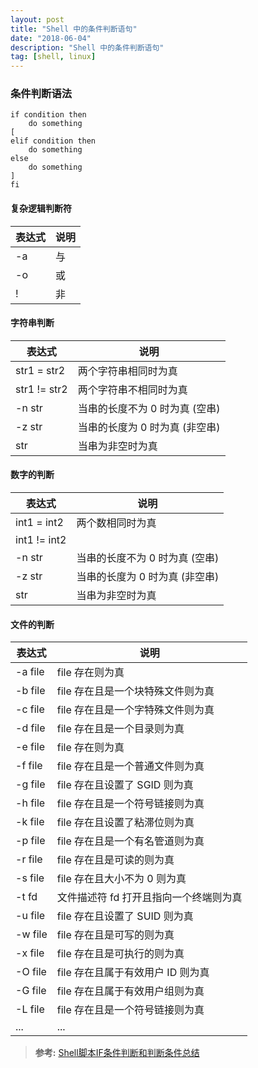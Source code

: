 ```yaml
---
layout: post
title: "Shell 中的条件判断语句"
date: "2018-06-04"
description: "Shell 中的条件判断语句"
tag: [shell, linux]
---
```


### 条件判断语法
```
if condition then
    do something
[
elif condition then
    do something
else
    do something
]
fi
```
#### 复杂逻辑判断符
|表达式|说明|
|--|--|
|-a|与|
|-o|或|
|!|非|

#### 字符串判断
|表达式|说明|
|--|--|
|str1 = str2|两个字符串相同时为真|
|str1 != str2|两个字符串不相同时为真|
|-n str|当串的长度不为 0 时为真 (空串)|
|-z str|当串的长度为 0 时为真 (非空串)|
|str|当串为非空时为真|

#### 数字的判断
|表达式|说明|
|--|--|
|int1 = int2|两个数相同时为真|
|int1 != int2||
|-n str|当串的长度不为 0 时为真 (空串)|
|-z str|当串的长度为 0 时为真 (非空串)|
|str|当串为非空时为真|

#### 文件的判断
|表达式|说明|
|--|--|
|-a file|file 存在则为真|
|-b file|file 存在且是一个块特殊文件则为真|
|-c file|file 存在且是一个字特殊文件则为真|
|-d file|file 存在且是一个目录则为真|
|-e file|file 存在则为真|
|-f file|file 存在且是一个普通文件则为真|
|-g file|file 存在且设置了 SGID 则为真|
|-h file|file 存在且是一个符号链接则为真|
|-k file|file 存在且设置了粘滞位则为真|
|-p file|file 存在且是一个有名管道则为真|
|-r file|file 存在且是可读的则为真|
|-s file|file 存在且大小不为 0 则为真|
|-t fd|文件描述符 fd 打开且指向一个终端则为真|
|-u file|file 存在且设置了 SUID 则为真|
|-w file|file 存在且是可写的则为真|
|-x file|file 存在且是可执行的则为真|
|-O file|file 存在且属于有效用户 ID 则为真|
|-G file|file 存在且属于有效用户组则为真|
|-L file|file 存在且是一个符号链接则为真|
|...|...|

>**参考:**
[Shell脚本IF条件判断和判断条件总结](https://www.cnblogs.com/mch0dm1n/p/5675219.html)
